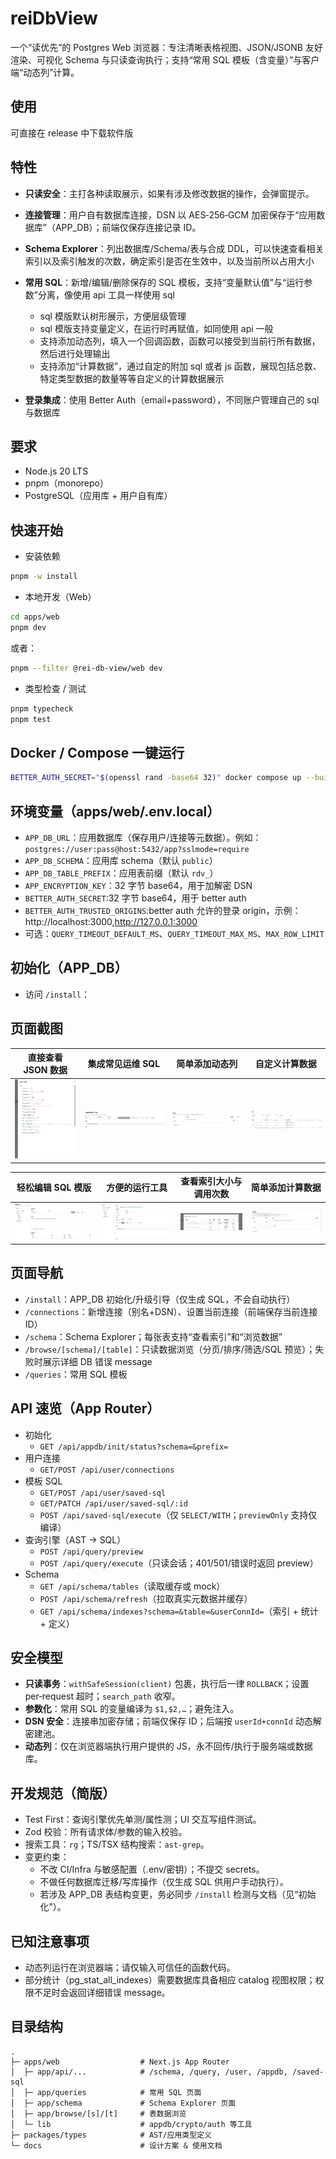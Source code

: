 # reiDbView

一个“读优先”的 Postgres Web 浏览器：专注清晰表格视图、JSON/JSONB 友好渲染、可视化 Schema 与只读查询执行；支持“常用 SQL 模板（含变量）”与客户端“动态列”计算。

## 使用

可直接在 release 中下载软件版

## 特性

- **只读安全**：主打各种读取展示，如果有涉及修改数据的操作，会弹窗提示。
- **连接管理**：用户自有数据库连接，DSN 以 AES‑256‑GCM 加密保存于“应用数据库”（APP_DB）；前端仅保存连接记录 ID。
- **Schema Explorer**：列出数据库/Schema/表与合成 DDL，可以快速查看相关索引以及索引触发的次数，确定索引是否在生效中，以及当前所以占用大小

- **常用 SQL**：新增/编辑/删除保存的 SQL 模板，支持“变量默认值”与“运行参数”分离，像使用 api 工具一样使用 sql
  - sql 模版默认树形展示，方便层级管理
  - sql 模版支持变量定义，在运行时再赋值，如同使用 api 一般
  - 支持添加动态列，填入一个回调函数，函数可以接受到当前行所有数据，然后进行处理输出
  - 支持添加“计算数据”，通过自定的附加 sql 或者 js 函数，展现包括总数、特定类型数据的数量等等自定义的计算数据展示
- **登录集成**：使用 Better Auth（email+password），不同账户管理自己的 sql 与数据库

## 要求

- Node.js 20 LTS
- pnpm（monorepo）
- PostgreSQL（应用库 + 用户自有库）

## 快速开始

- 安装依赖

```bash
pnpm -w install
```

- 本地开发（Web）

```bash
cd apps/web
pnpm dev
```

或者：

```bash
pnpm --filter @rei-db-view/web dev
```

- 类型检查 / 测试

```bash
pnpm typecheck
pnpm test
```

## Docker / Compose 一键运行

```bash
BETTER_AUTH_SECRET="$(openssl rand -base64 32)" docker compose up --build -d
```

## 环境变量（apps/web/.env.local）

- `APP_DB_URL`：应用数据库（保存用户/连接等元数据）。例如：`postgres://user:pass@host:5432/app?sslmode=require`
- `APP_DB_SCHEMA`：应用库 schema（默认 `public`）
- `APP_DB_TABLE_PREFIX`：应用表前缀（默认 `rdv_`）
- `APP_ENCRYPTION_KEY`：32 字节 base64，用于加解密 DSN
- `BETTER_AUTH_SECRET`:32 字节 base64，用于 better auth
- `BETTER_AUTH_TRUSTED_ORIGINS`:better auth 允许的登录 origin，示例：http://localhost:3000,http://127.0.0.1:3000
- 可选：`QUERY_TIMEOUT_DEFAULT_MS`、`QUERY_TIMEOUT_MAX_MS`、`MAX_ROW_LIMIT`

## 初始化（APP_DB）

- 访问 `/install`：

## 页面截图

| 直接查看 JSON 数据                               | 集成常见运维 SQL                                      | 简单添加动态列                             | 自定义计算数据                             |
| ------------------------------------------------ | ----------------------------------------------------- | ------------------------------------------ | ------------------------------------------ |
| ![直接查看 JSON 数据](pics/直接查看json数据.png) | ![直接集成常见运维 SQL](pics/直接集成常见运维sql.png) | ![简单添加动态列](pics/简单添加动态列.png) | ![自定义计算数据](pics/自定义计算数据.png) |

| 轻松编辑 SQL 模版                              | 方便的运行工具                             | 查看索引大小与调用次数                                     | 简单添加计算数据                               |
| ---------------------------------------------- | ------------------------------------------ | ---------------------------------------------------------- | ---------------------------------------------- |
| ![轻松编辑 SQL 模版](pics/轻松编辑sql模版.png) | ![方便的运行工具](pics/方便的运行工具.png) | ![查看索引大小与调用次数](pics/查看索引大小与调用次数.png) | ![简单添加计算数据](pics/简单添加计算数据.png) |

## 页面导航

- `/install`：APP_DB 初始化/升级引导（仅生成 SQL，不会自动执行）
- `/connections`：新增连接（别名+DSN）、设置当前连接（前端保存当前连接 ID）
- `/schema`：Schema Explorer；每张表支持“查看索引”和“浏览数据”
- `/browse/[schema]/[table]`：只读数据浏览（分页/排序/筛选/SQL 预览）；失败时展示详细 DB 错误 message
- `/queries`：常用 SQL 模板

## API 速览（App Router）

- 初始化
  - `GET /api/appdb/init/status?schema=&prefix=`
- 用户连接
  - `GET/POST /api/user/connections`
- 模板 SQL
  - `GET/POST /api/user/saved-sql`
  - `GET/PATCH /api/user/saved-sql/:id`
  - `POST /api/saved-sql/execute`（仅 `SELECT/WITH`；`previewOnly` 支持仅编译）
- 查询引擎（AST → SQL）
  - `POST /api/query/preview`
  - `POST /api/query/execute`（只读会话；401/501/错误时返回 preview）
- Schema
  - `GET /api/schema/tables`（读取缓存或 mock）
  - `POST /api/schema/refresh`（拉取真实元数据并缓存）
  - `GET /api/schema/indexes?schema=&table=&userConnId=`（索引 + 统计 + 定义）

## 安全模型

- **只读事务**：`withSafeSession(client)` 包裹，执行后一律 `ROLLBACK`；设置 per‑request 超时；`search_path` 收窄。
- **参数化**：常用 SQL 的变量编译为 `$1,$2,…`；避免注入。
- **DSN 安全**：连接串加密存储；前端仅保存 ID；后端按 `userId+connId` 动态解密建池。
- **动态列**：仅在浏览器端执行用户提供的 JS，永不回传/执行于服务端或数据库。

## 开发规范（简版）

- Test First：查询引擎优先单测/属性测；UI 交互写组件测试。
- Zod 校验：所有请求体/参数的输入校验。
- 搜索工具：`rg`；TS/TSX 结构搜索：`ast-grep`。
- 变更约束：
  - 不改 CI/Infra 与敏感配置（.env/密钥）；不提交 secrets。
  - 不做任何数据库迁移/写库操作（仅生成 SQL 供用户手动执行）。
  - 若涉及 APP_DB 表结构变更，务必同步 `/install` 检测与文档（见“初始化”）。

## 已知注意事项

- 动态列运行在浏览器端；请仅输入可信任的函数代码。
- 部分统计（pg_stat_all_indexes）需要数据库具备相应 catalog 视图权限；权限不足时会返回详细错误 message。

## 目录结构

```
.
├─ apps/web                  # Next.js App Router
│  ├─ app/api/...            # /schema, /query, /user, /appdb, /saved-sql
│  ├─ app/queries            # 常用 SQL 页面
│  ├─ app/schema             # Schema Explorer 页面
│  ├─ app/browse/[s]/[t]     # 表数据浏览
│  └─ lib                    # appdb/crypto/auth 等工具
├─ packages/types            # AST/应用类型定义
└─ docs                      # 设计方案 & 使用文档
```
